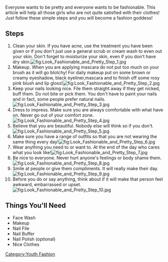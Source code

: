 Everyone wants to be pretty and everyone wants to be fashionable. This
article will help all those girls who are not quite satisfied with their
clothes! Just follow these simple steps and you will become a fashion
goddess!

## Steps

1.  Clean your skin. If you have acne, use the treatment you have been
    given or if you don't just use a general scrub or cream wash to even
    out your skin. Don't forget to moisturize your skin, even if you
    don't have dry
    skin.![](Look_Fashionable_and_Pretty_Step_1.jpg "fig:Look_Fashionable_and_Pretty_Step_1.jpg")
2.  Makeup. When you are applying mascara do not put too much on your
    brush as it will go blotchy! For daily makeup put on some brown or
    creamy eyeshadow, black eyeliner,mascara and to finish off some rosy
    pink blush and lip
    gloss!![](Look_Fashionable_and_Pretty_Step_2.jpg "fig:Look_Fashionable_and_Pretty_Step_2.jpg")
3.  Keep your nails looking nice. File them straight away if they get
    nicked, buff them. Do not bite or pick them. You don't have to paint
    your nails and in fact, some people prefer natural
    nails.![](Look_Fashionable_and_Pretty_Step_3.jpg "fig:Look_Fashionable_and_Pretty_Step_3.jpg")
4.  Dress to impress. Make sure you are always comfortable with what
    have on. Never go out of your comfort
    zone.![](Look_Fashionable_and_Pretty_Step_4.jpg "fig:Look_Fashionable_and_Pretty_Step_4.jpg")
5.  Believe that you are beautiful. Nobody else will think so if you
    don't.![](Look_Fashionable_and_Pretty_Step_5.jpg "fig:Look_Fashionable_and_Pretty_Step_5.jpg")
6.  Make sure you have a range of outfits so that you are not wearing
    the same thing every
    day!![](Look_Fashionable_and_Pretty_Step_6.jpg "fig:Look_Fashionable_and_Pretty_Step_6.jpg")
7.  Wear anything you need to or want to. At the end of the day who
    cares what you look
    like!![](Look_Fashionable_and_Pretty_Step_7.jpg "fig:Look_Fashionable_and_Pretty_Step_7.jpg")
8.  Be nice to everyone. Never hurt anyone's feelings or body shame
    them.
    ![](Look_Fashionable_and_Pretty_Step_8.jpg "fig:Look_Fashionable_and_Pretty_Step_8.jpg")
9.  Smile at people or give them compliments. It will really make their
    day.![](Look_Fashionable_and_Pretty_Step_9.jpg "fig:Look_Fashionable_and_Pretty_Step_9.jpg")
10. Before you do or say anything, think about if it will make that
    person feel awkward, embarrassed or
    upset.![](Look_Fashionable_and_Pretty_Step_10.jpg "fig:Look_Fashionable_and_Pretty_Step_10.jpg")

## Things You'll Need

-   Face Wash
-   Makeup
-   Nail File
-   Nail Buffer
-   Nail Polish (optional)
-   Nice Clothes

[Category:Youth Fashion](Category:Youth_Fashion "wikilink")